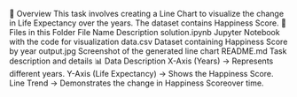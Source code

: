 📌 Overview
This task involves creating a Line Chart to visualize the change in Life Expectancy over the years. The dataset contains  Happiness Score.
📂 Files in this Folder
File Name	Description
solution.ipynb	Jupyter Notebook with the code for visualization
data.csv	Dataset containing Happiness Score by year
output.jpg	Screenshot of the generated line chart
README.md	Task description and details
📊 Data Description
X-Axis (Years) → Represents different years.
Y-Axis (Life Expectancy) → Shows the Happiness Score.
Line Trend → Demonstrates the change in Happiness Scoreover time.
